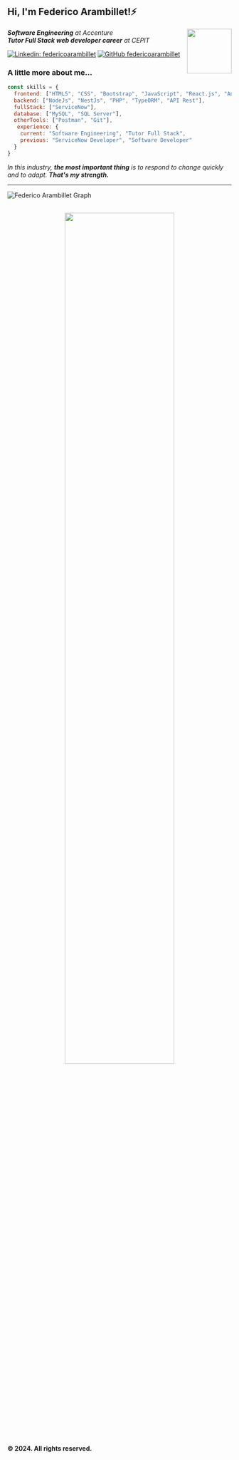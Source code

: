 <h2>Hi, I'm Federico Arambillet!⚡</h2>
<img align='right' src="https://res.cloudinary.com/dpqkhmplb/image/upload/v1707095956/profile/aw71jbgerr2o7x7pyfkg.png" width="100px">
<p><em><b>Software Engineering</b> at Accenture</br><b>Tutor Full Stack web developer career</b> at CEPIT</em></p>

[![Linkedin: federicoarambillet](https://img.shields.io/badge/-federicoarambillet-blue?style=flat-square&logo=Linkedin&logoColor=white&link=https://www.linkedin.com/in/federico-arambillet/)](https://www.linkedin.com/in/federico-arambillet/)
[![GitHub federicoarambillet](https://img.shields.io/github/followers/federicoarambillet?label=follow&style=social)](https://github.com/federicoarambillet)


### A little more about me...  

```javascript
const skills = {
  frontend: ["HTML5", "CSS", "Bootstrap", "JavaScript", "React.js", "Angular"],
  backend: ["NodeJs", "NestJs", "PHP", "TypeORM", "API Rest"],
  fullStack: ["ServiceNow"],
  database: ["MySQL", "SQL Server"],
  otherTools: ["Postman", "Git"],
   experience: {
    current: "Software Engineering", "Tutor Full Stack",
    previous: "ServiceNow Developer", "Software Developer" 
  }
}
```

<em>In this industry, <b>the most important thing</b> is to respond to change quickly and to adapt. <b>That's my strength.</b></em>

---

![Federico Arambillet Graph](https://github-readme-activity-graph.vercel.app/graph?username=federicoarambillet&custom_title=Federico%20Arambillet%20GitHub%20Activity%20Graph&bg_color=ffffff&color=C4C4C4&line=C4C4C4&point=1a1a1a&area_color=C4C4C4&title_color=1a1a1a&area=true)
<br><br>

<div align="center">
<img align='' src="https://res.cloudinary.com/dpqkhmplb/image/upload/v1713715114/profile/Federico_Arambillet_-_English_swyt8j.png" width="70%"></br></br>
</div>

#### © 2024. All rights reserved.
